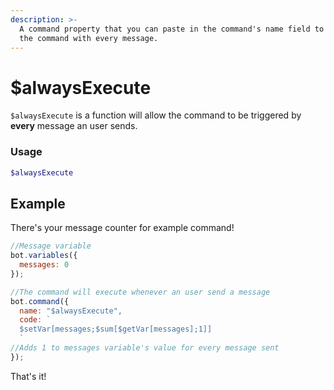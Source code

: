 ```yaml
---
description: >-
  A command property that you can paste in the command's name field to trigger
  the command with every message.
---
```


# $alwaysExecute

`$alwaysExecute` is a function will allow the command to be triggered by **every** message an user sends.

### Usage

```php
$alwaysExecute
```

## Example

There's your message counter for example command!

```javascript
//Message variable
bot.variables({
  messages: 0
});

//The command will execute whenever an user send a message
bot.command({
  name: "$alwaysExecute", 
  code: `
  $setVar[messages;$sum[$getVar[messages];1]]
  `
//Adds 1 to messages variable's value for every message sent
});
```

That's it!
